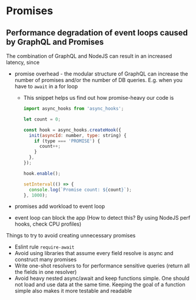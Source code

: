# Promises

## Performance degradation of event loops caused by GraphQL and Promises

The combination of GraphQL and NodeJS can result in an increased latency, since

- promise overhead - the modular structure of GraphQL can increase the number of promises and/or the number of DB queries. E.g. when you have to `await` in a for loop

  - This snippet helps us find out how promise-heavy our code is

    ```jsx
    import async_hooks from 'async_hooks';

    let count = 0;

    const hook = async_hooks.createHook({
      init(asyncId: number, type: string) {
        if (type === 'PROMISE') {
          count++;
        }
      },
    });

    hook.enable();

    setInterval(() => {
      console.log(`Promise count: ${count}`);
    }, 1000);
    ```

- promises add workload to event loop
- event loop can block the app (How to detect this? By using NodeJS perf hooks, check CPU profiles)

Things to try to avoid creating unnecessary promises

- Eslint rule `require-await`
- Avoid using libraries that assume every field resolve is async and construct many promises
- Write one-shot resolvers to for performance sensitive queries (return all the fields in one resolver)
- Avoid heavy nested async/await and keep functions simple. One should not load and use data at the same time. Keeping the goal of a function simple also makes it more testable and readable

